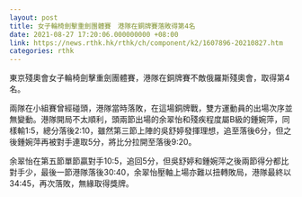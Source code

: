 ```yaml
---
layout: post
title: 女子輪椅劍擊重劍團體賽　港隊在銅牌賽落敗得第4名
date: 2021-08-27 17:20:06.000000000 +08:00
link: https://news.rthk.hk/rthk/ch/component/k2/1607896-20210827.htm
categories: rthk
---
```


東京殘奧會女子輪椅劍擊重劍團體賽，港隊在銅牌賽不敵俄羅斯殘奧會，取得第4名。

兩隊在小組賽曾經碰頭，港隊當時落敗，在這場銅牌戰，雙方運動員的出場次序並無變動。港隊開局不太順利，頭兩節出場的余翠怡和殘疾程度屬B級的鍾婉萍，同樣輸1:5，總分落後2:10，雖然第三節上陣的吳舒婷發揮理想，追至落後6分，但之後鍾婉萍再被對手連取5分，將比分拉開至落後9:20。

余翠怡在第五節單節贏對手10:5，追回5分，但吳舒婷和鍾婉萍之後兩節得分都比對手少，最後一節港隊落後30:40，余翠怡壓軸上場亦難以扭轉敗局，港隊最終以34:45，再次落敗，無緣取得獎牌。
